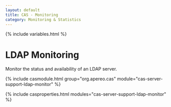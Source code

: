 ```yaml
---
layout: default
title: CAS - Monitoring
category: Monitoring & Statistics
---
```


{% include variables.html %}

# LDAP Monitoring

Monitor the status and availability of an LDAP server.

{% include casmodule.html group="org.apereo.cas" module="cas-server-support-ldap-monitor" %}

{% include casproperties.html modules="cas-server-support-ldap-monitor" %}

